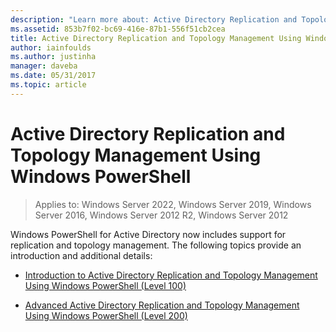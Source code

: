 ```yaml
---
description: "Learn more about: Active Directory Replication and Topology Management Using Windows PowerShell"
ms.assetid: 853b7f02-bc69-416e-87b1-556f51cb2cea
title: Active Directory Replication and Topology Management Using Windows PowerShell
author: iainfoulds
ms.author: justinha
manager: daveba
ms.date: 05/31/2017
ms.topic: article
---
```


# Active Directory Replication and Topology Management Using Windows PowerShell

>Applies to: Windows Server 2022, Windows Server 2019, Windows Server 2016, Windows Server 2012 R2, Windows Server 2012

Windows PowerShell for Active Directory now includes support for replication and topology management. The following topics provide an introduction and additional details:

-   [Introduction to Active Directory Replication and Topology Management Using Windows PowerShell &#40;Level 100&#41;](../../../ad-ds/manage/powershell/Introduction-to-Active-Directory-Replication-and-Topology-Management-Using-Windows-PowerShell--Level-100-.md)

-   [Advanced Active Directory Replication and Topology Management Using Windows PowerShell &#40;Level 200&#41;](../../../ad-ds/manage/powershell/Advanced-Active-Directory-Replication-and-Topology-Management-Using-Windows-PowerShell--Level-200-.md)



